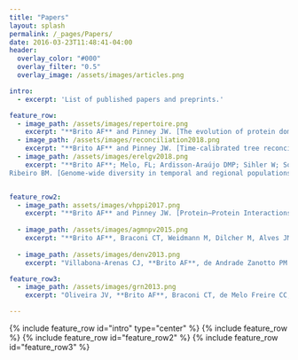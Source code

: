 ```yaml
---
title: "Papers"
layout: splash
permalink: /_pages/Papers/
date: 2016-03-23T11:48:41-04:00
header:
  overlay_color: "#000"
  overlay_filter: "0.5"
  overlay_image: /assets/images/articles.png

intro: 
  - excerpt: 'List of published papers and preprints.'

feature_row:
  - image_path: /assets/images/repertoire.png
    excerpt: "**Brito AF** and Pinney JW. [The evolution of protein domain repertoires: shedding light on the origins of herpesviruses](https://www.biorxiv.org/content/early/2018/09/20/423525). _bioRxiv Preprint_ 2018."
  - image_path: /assets/images/reconciliation2018.png
    excerpt: "**Brito AF** and Pinney JW. [Time-calibrated tree reconciliations reveal frequent losses, intrahost speciations, and host switches in the evolution of herpesviruses](https://www.biorxiv.org/content/early/2018/09/14/418111). _bioRxiv Preprint_ 2018."
  - image_path: /assets/images/erelgv2018.png
    excerpt: "**Brito AF**; Melo, FL; Ardisson-Araújo DMP; Sihler W; Souza ML;
Ribeiro BM. [Genome-wide diversity in temporal and regional populations of the betabaculovirus Erinnyis ello granulovirus (ErelGV)](https://www.biorxiv.org/content/early/2018/02/28/273672). _BMC Genomics_ In press."


feature_row2:
  - image_path: assets/images/vhppi2017.png
    excerpt: "**Brito AF** and Pinney JW. [Protein–Protein Interactions in Virus–Host Systems](http://journal.frontiersin.org/article/10.3389/fmicb.2017.01557/full). _Frontier in Microbiology_ 2017. 8:1557."
    
  - image_path: /assets/images/agmnpv2015.png
    excerpt: "**Brito AF**, Braconi CT, Weidmann M, Dilcher M, Alves JM, Gruber A, de Andrade Zanotto PM. [The pangenome of the Anticarsia gemmatalis multiple nucleopolyhedrovirus (AgMNPV)](http://gbe.oxfordjournals.org/content/8/1/94.short). _Genome biology and evolution_. 2016 Jan 1;8(1):94-108."
    
  - image_path: /assets/images/denv2013.png
    excerpt: "Villabona-Arenas CJ, **Brito AF**, de Andrade Zanotto PM. [Genomic mosaicism in two strains of dengue virus type 3](http://www.sciencedirect.com/science/article/pii/S1567134813002013). _Infection, Genetics and Evolution_. 2013 Aug 31;18:202-12."

feature_row3:
  - image_path: /assets/images/grn2013.png
    excerpt: "Oliveira JV, **Brito AF**, Braconi CT, de Melo Freire CC, Iamarino A, de Andrade Zanotto PM. [Modularity and evolutionary constraints in a baculovirus gene regulatory network](https://bmcsystbiol.biomedcentral.com/articles/10.1186/1752-0509-7-87). _BMC systems biology_. 2013 Sep 4;7(1):87."

---
```


{% include feature_row id="intro" type="center" %}
{% include feature_row %}
{% include feature_row id="feature_row2" %}
{% include feature_row id="feature_row3" %}
